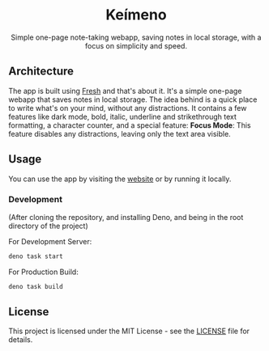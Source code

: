 <div align="center">
  <h1>Keímeno</h1>
  <p>Simple one-page note-taking webapp, saving notes in local storage, with a focus on simplicity and speed.</p>
</div>

## Architecture

The app is built using [Fresh](https://fresh.deno.dev) and that's about it.
It's a simple one-page webapp that saves notes in local storage. The idea behind
is a quick place to write what's on your mind, without any distractions.
It contains a few features like dark mode, bold, italic, underline and
strikethrough text formatting, a character counter, and a special
feature: **Focus Mode**: This feature disables any distractions,
leaving only the text area visible.

## Usage

You can use the app by visiting the [website](https://keimeno.gxbs.dev) or by running it locally.

### Development

(After cloning the repository, and installing Deno, and being in the root directory of the project)

For Development Server:

```sh
deno task start
```

For Production Build:

```sh
deno task build
```

## License

This project is licensed under the MIT License - see the [LICENSE](LICENSE) file for details.
